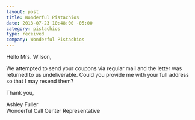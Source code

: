 ```yaml
---
layout: post
title: Wonderful Pistachios
date: 2013-07-23 10:48:00 -05:00
category: pistachios
type: received
company: Wonderful Pistachios
---
```


Hello Mrs. Wilson,

We attempted to send your coupons via regular mail and the letter was returned to us undeliverable. Could you provide me with your full address so that I may resend them?

Thank you,

Ashley Fuller<br/>
Wonderful Call Center Representative
